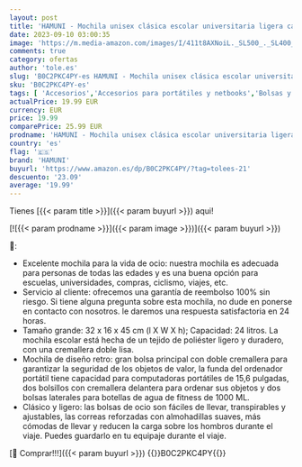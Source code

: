 ```yaml
---
layout: post
title: 'HAMUNI - Mochila unisex clásica escolar universitaria ligera casualpara viajes universitarios bolsa de trabajo de negocios  para hombres  mujeres  niños y niñas  se adapta a portátiles de 15 pulgadas  Verde '
date: 2023-09-10 03:00:35
image: 'https://m.media-amazon.com/images/I/411t8AXNoiL._SL500_._SL400_.jpg'
comments: true
category: ofertas
author: 'tole.es'
slug: 'B0C2PKC4PY-es HAMUNI - Mochila unisex clásica escolar universitaria...'
sku: 'B0C2PKC4PY-es'
tags: [ 'Accesorios','Accesorios para portátiles y netbooks','Bolsas y fundas para portátiles y netbooks','Informática','Mochilas para portátiles y netbooks','escolar','hamuni','mochila','unisex','🇪🇸', ]
actualPrice: 19.99 EUR
currency: EUR
price: 19.99
comparePrice: 25.99 EUR
prodname: 'HAMUNI - Mochila unisex clásica escolar universitaria ligera casualpara viajes universitarios bolsa de trabajo de negocios  para hombres  mujeres  niños y niñas  se adapta a portátiles de 15 pulgadas  Verde '
country: 'es'
flag: '🇪🇸'
brand: 'HAMUNI'
buyurl: 'https://www.amazon.es/dp/B0C2PKC4PY/?tag=tolees-21'
descuento: '23.09'
average: '19.99'
---
```


Tienes [{{< param title >}}]({{< param buyurl >}}) aqui!

[![{{< param prodname >}}]({{< param image >}})]({{< param buyurl >}})

🔎:

- Excelente mochila para la vida de ocio: nuestra mochila es adecuada para personas de todas las edades y es una buena opción para escuelas, universidades, compras, ciclismo, viajes, etc.
- Servicio al cliente: ofrecemos una garantía de reembolso 100% sin riesgo. Si tiene alguna pregunta sobre esta mochila, no dude en ponerse en contacto con nosotros. le daremos una respuesta satisfactoria en 24 horas.
- Tamaño grande: 32 x 16 x 45 cm (l X W X h); Capacidad: 24 litros. La mochila escolar está hecha de un tejido de poliéster ligero y duradero, con una cremallera doble lisa.
- Mochila de diseño retro: gran bolsa principal con doble cremallera para garantizar la seguridad de los objetos de valor, la funda del ordenador portátil tiene capacidad para computadoras portátiles de 15,6 pulgadas, dos bolsillos con cremallera delantera para ordenar sus objetos y dos bolsas laterales para botellas de agua de fitness de 1000 ML.
- Clásico y ligero: las bolsas de ocio son fáciles de llevar, transpirables y ajustables, las correas reforzadas con almohadillas suaves, más cómodas de llevar y reducen la carga sobre los hombros durante el viaje. Puedes guardarlo en tu equipaje durante el viaje.

[🛒 Comprar!!!]({{< param buyurl >}})
{{<world>}}B0C2PKC4PY{{</world>}}
